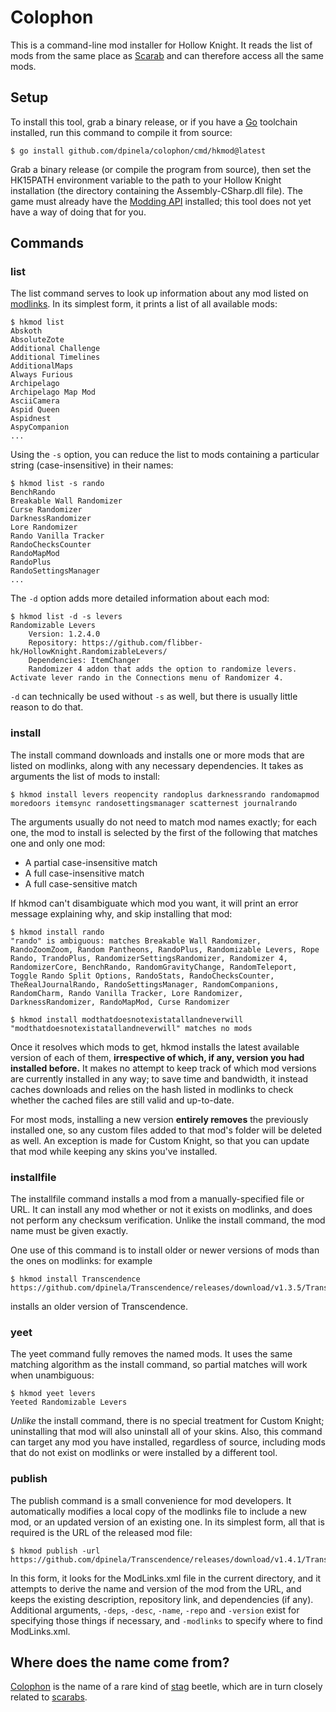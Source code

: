 # Colophon

This is a command-line mod installer for Hollow Knight. It reads the list
of mods from the same place as [Scarab][] and can therefore access all the
same mods.

[Scarab]: https://github.com/fifty-six/Scarab

## Setup

To install this tool, grab a binary release, or if you have a [Go][] toolchain installed, run this command to compile it from source:

    $ go install github.com/dpinela/colophon/cmd/hkmod@latest

Grab a binary release (or compile the program from source), then set the
HK15PATH environment variable to the path to your Hollow Knight installation
(the directory containing the Assembly-CSharp.dll file). The game must already
have the [Modding API][] installed; this tool does not yet have a way of doing that
for you.

[Modding API]: https://github.com/hk-modding/api
[Go]: https://go.dev

## Commands

### list

The list command serves to look up information about any mod listed on [modlinks][].
In its simplest form, it prints a list of all available mods:

    $ hkmod list
    Abskoth
    AbsoluteZote
    Additional Challenge
    Additional Timelines
    AdditionalMaps
    Always Furious
    Archipelago
    Archipelago Map Mod
    AsciiCamera
    Aspid Queen
    Aspidnest
    AspyCompanion
    ...

Using the `-s` option, you can reduce the list to mods containing a particular string
(case-insensitive) in their names:

    $ hkmod list -s rando
    BenchRando
    Breakable Wall Randomizer
    Curse Randomizer
    DarknessRandomizer
    Lore Randomizer
    Rando Vanilla Tracker
    RandoChecksCounter
    RandoMapMod
    RandoPlus
    RandoSettingsManager
    ...

The `-d` option adds more detailed information about each mod:

    $ hkmod list -d -s levers
    Randomizable Levers
        Version: 1.2.4.0
        Repository: https://github.com/flibber-hk/HollowKnight.RandomizableLevers/
        Dependencies: ItemChanger
        Randomizer 4 addon that adds the option to randomize levers. Activate lever rando in the Connections menu of Randomizer 4.

`-d` can technically be used without `-s` as well, but there is usually little reason
to do that.

[modlinks]: https://github.com/hk-modding/modlinks

### install

The install command downloads and installs one or more mods that are listed on
modlinks, along with any necessary dependencies. It takes as arguments the list of
mods to install:

    $ hkmod install levers reopencity randoplus darknessrando randomapmod moredoors itemsync randosettingsmanager scatternest journalrando

The arguments usually do not need to match mod names exactly; for each one, the mod
to install is selected by the first of the following that matches one and only one mod:

- A partial case-insensitive match
- A full case-insensitive match
- A full case-sensitive match

If hkmod can't disambiguate which mod you want, it will print an error message
explaining why, and skip installing that mod:

    $ hkmod install rando
    "rando" is ambiguous: matches Breakable Wall Randomizer, RandoZoomZoom, Random Pantheons, RandoPlus, Randomizable Levers, Rope Rando, TrandoPlus, RandomizerSettingsRandomizer, Randomizer 4, RandomizerCore, BenchRando, RandomGravityChange, RandomTeleport, Toggle Rando Split Options, RandoStats, RandoChecksCounter, TheRealJournalRando, RandoSettingsManager, RandomCompanions, RandomCharm, Rando Vanilla Tracker, Lore Randomizer, DarknessRandomizer, RandoMapMod, Curse Randomizer

    $ hkmod install modthatdoesnotexistatallandneverwill
    "modthatdoesnotexistatallandneverwill" matches no mods

Once it resolves which mods to get, hkmod installs the latest available version of
each of them, **irrespective of which, if any, version you had installed before.**
It makes no attempt to keep track of which mod versions are currently installed in
any way; to save time and bandwidth, it instead caches downloads and relies on the
hash listed in modlinks to check whether the cached files are still valid and
up-to-date.

For most mods, installing a new version **entirely removes** the previously installed
one, so any custom files added to that mod's folder will be deleted as well. An
exception is made for Custom Knight, so that you can update that mod while keeping
any skins you've installed.

### installfile

The installfile command installs a mod from a manually-specified file or URL. It
can install any mod whether or not it exists on modlinks, and does not perform any
checksum verification. Unlike the install command, the mod name must be given
exactly.

One use of this command is to install older or newer versions of mods than the ones
on modlinks: for example

    $ hkmod install Transcendence https://github.com/dpinela/Transcendence/releases/download/v1.3.5/Transcendence.zip

installs an older version of Transcendence.

### yeet

The yeet command fully removes the named mods. It uses the same matching algorithm
as the install command, so partial matches will work when unambiguous:

    $ hkmod yeet levers
    Yeeted Randomizable Levers

*Unlike* the install command, there is no special treatment for Custom Knight;
uninstalling that mod will also uninstall all of your skins. Also, this command can 
target any mod you have installed, regardless of source, including mods that do not
exist on modlinks or were installed by a different tool.

### publish

The publish command is a small convenience for mod developers. It automatically
modifies a local copy of the modlinks file to include a new mod, or an updated version
of an existing one. In its simplest form, all that is required is the URL of the
released mod file:

    $ hkmod publish -url https://github.com/dpinela/Transcendence/releases/download/v1.4.1/Transcendence.zip

In this form, it looks for the ModLinks.xml file in the current directory, and it 
attempts to derive the name and version of the mod from the URL, and
keeps the existing description, repository link, and dependencies (if any). Additional
arguments, `-deps`, `-desc`, `-name`, `-repo` and `-version` exist for specifying
those things if necessary, and `-modlinks` to specify where to find ModLinks.xml.

## Where does the name come from?

[Colophon][] is the name of a rare kind of [stag][] beetle, which are in turn closely
related to [scarabs][].

[Colophon]: https://en.wikipedia.org/wiki/Colophon_(beetle)
[stag]: https://www.speedrun.com/hkmemes?h=All_Stag_Stations-1.4.3.2_NMG&x=vdo18012-5lypejyl.zqo0vvxq
[scarabs]: https://en.wikipedia.org/wiki/Scarabaeidae